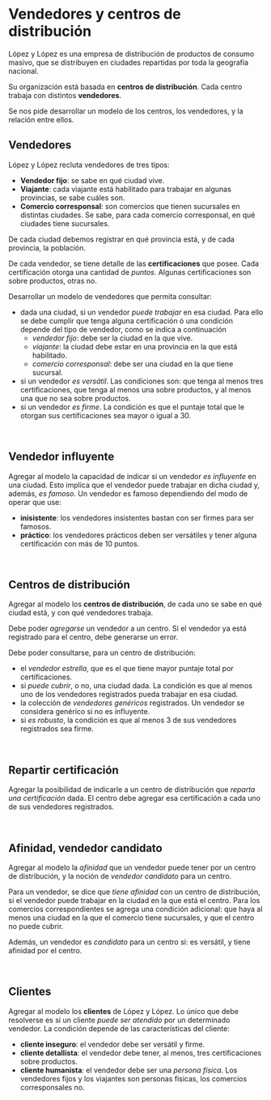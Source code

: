 # Vendedores y centros de distribución

López y López es una empresa de distribución de productos de consumo masivo, que se distribuyen en ciudades repartidas por toda la geografía nacional. 

Su organización está basada en **centros de distribución**. Cada centro trabaja con distintos **vendedores**.

Se nos pide desarrollar un modelo de los centros, los vendedores, y la relación entre ellos.


## Vendedores
López y López recluta vendedores de tres tipos:
- **Vendedor fijo**: se sabe en qué ciudad vive.
- **Viajante**: cada viajante está habilitado para trabajar en algunas provincias, se sabe cuáles son.
- **Comercio corresponsal**: son comercios que tienen sucursales en distintas ciudades. Se sabe, para cada comercio corresponsal, en qué ciudades tiene sucursales.

De cada ciudad debemos registrar en qué provincia está, y de cada provincia, la población.

De cada vendedor, se tiene detalle de las **certificaciones** que posee.
Cada certificación otorga una cantidad de _puntos_. Algunas certificaciones son sobre productos, otras no. 

Desarrollar un modelo de vendedores que permita consultar:
- dada una ciudad, si un vendedor _puede trabajar_ en esa ciudad. Para ello se debe cumplir que tenga alguna certificación ó una condición depende del tipo de vendedor, como se indica a continuación
	- _vendedor fijo_: debe ser la ciudad en la que vive.
	- _viajante_: la ciudad debe estar en una provincia en la que está habilitado.
	- _comercio corresponsal_: debe ser una ciudad en la que tiene sucursal.
- si un vendedor _es versátil_. Las condiciones son: que tenga al menos tres certificaciones, que tenga al menos una sobre productos, y al menos una que no sea sobre productos.
- si un vendedor _es firme_. La condición es que el puntaje total que le otorgan sus certificaciones sea mayor o igual a 30.

<br>

## Vendedor influyente
Agregar al modelo la capacidad de indicar si un vendedor _es influyente_ en una ciudad. Esto implica que el vendedor puede trabajar en dicha ciudad y, además, _es famoso_. Un vendedor es famoso dependiendo del modo de operar que use:
- **inisistente**: los vendedores insistentes bastan con ser firmes para ser famosos.
- **práctico**: los vendedores prácticos deben ser versátiles y tener alguna certificación con más de 10 puntos.
 
<br>

## Centros de distribución
Agregar al modelo los **centros de distribución**, de cada uno se sabe en qué ciudad está, y con qué vendedores trabaja.

Debe poder _agregarse_ un vendedor a un centro. Si el vendedor ya está registrado para el centro, debe generarse un error.

Debe poder consultarse, para un centro de distribución:
- el _vendedor estrella_, que es el que tiene mayor puntaje total por certificaciones.
- si _puede cubrir_, o no, una ciudad dada. La condición es que al menos uno de los vendedores registrados pueda trabajar en esa ciudad.
- la colección de _vendedores genéricos_ registrados. Un vendedor se considera genérico si no es influyente.
- si _es robusto_, la condición es que al menos 3 de sus vendedores registrados sea firme.

<br>

## Repartir certificación
Agregar la posibilidad de indicarle a un centro de distribución que _reparta una certificación_ dada. El centro debe agregar esa certificación a cada uno de sus vendedores registrados.

<br>

## Afinidad, vendedor candidato
Agregar al modelo la _afinidad_ que un vendedor puede tener por un centro de distribución, y la noción de _vendedor candidato_ para un centro.

Para un vendedor, se dice que _tiene afinidad_ con un centro de distribución, si el vendedor puede trabajar en la ciudad en la que está el centro. 
Para los comercios correspondientes se agrega una condición adicional: que haya al menos una ciudad en la que el comercio tiene sucursales, y que el centro no puede cubrir.

Además, un vendedor es _candidato_ para un centro si: es versátil, y tiene afinidad por el centro.

<br>

## Clientes
Agregar al modelo los **clientes** de López y López. 
Lo único que debe resolverse es si un cliente _puede ser atendido_ por un determinado vendedor. La condición depende de las características del cliente:
- **cliente inseguro**: el vendedor debe ser versátil y firme.
- **cliente detallista**: el vendedor debe tener, al menos, tres certificaciones sobre productos.
- **cliente humanista**: el vendedor debe ser una _persona física_. Los vendedores fijos y los viajantes son personas físicas, los comercios corresponsales no.
